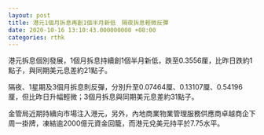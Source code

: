 ```yaml
---
layout: post
title: 港元1個月拆息再創1個半月新低　隔夜拆息輕微反彈
date: 2020-10-16 13:10:43.000000000 +08:00
categories: rthk
---
```


港元拆息個別發展，1個月拆息持續創1個半月新低，跌至0.3556厘，比昨日跌約1點子，與同期美元息差約21點子。

隔夜、1星期及3個月拆息則反彈，分別升至0.07464厘、0.13107厘、0.54196厘，但比昨日升幅輕微；3個月拆息與同期美元息差約31點子。

金管局近期持續向市場注入港元，另外，內地商業物業管理服務供應商卓越商企下周一掛牌，凍結逾2000億元資金回籠，而港元兌美元持平於7.75水平。
